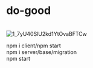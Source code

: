 # do-good

<br>![1_7yU40SlU2kd1YtOvaBFTCw](https://user-images.githubusercontent.com/95096983/160637668-8a8e7204-22a0-44a4-94bb-00c46dc04eca.gif)

npm i client/npm start
<br>
npm i server/base/migration
<br>
npm start
